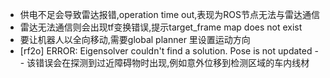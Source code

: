 - 供电不足会导致雷达报错,operation time out,表现为ROS节点无法与雷达通信
- 雷达无法通信则会出现tf变换错误,提示target_frame map does not exist
- 要让机器人以全向移动,需要global planner 里设置运动方向
- [rf2o] ERROR: Eigensolver couldn't find a solution. Pose is not updated 
-- 该错误会在探测到过近障碍物时出现,例如意外位移到检测区域的车内线材